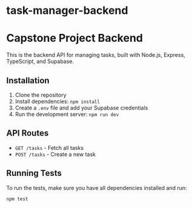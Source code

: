 # task-manager-backend


# Capstone Project Backend

This is the backend API for managing tasks, built with Node.js, Express, TypeScript, and Supabase.

## Installation

1. Clone the repository
2. Install dependencies: `npm install`
3. Create a `.env` file and add your Supabase credentials
4. Run the development server: `npm run dev`

## API Routes

- `GET /tasks` - Fetch all tasks
- `POST /tasks` - Create a new task

## Running Tests

To run the tests, make sure you have all dependencies installed and run:

```bash
npm test
